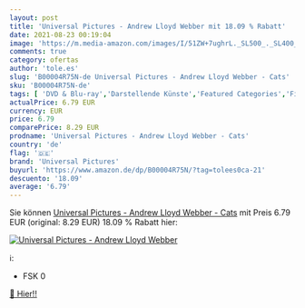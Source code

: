 ```yaml
---
layout: post
title: 'Universal Pictures - Andrew Lloyd Webber mit 18.09 % Rabatt'
date: 2021-08-23 00:19:04
image: 'https://m.media-amazon.com/images/I/51ZW+7ughrL._SL500_._SL400_.jpg'
comments: true
category: ofertas
author: 'tole.es'
slug: 'B00004R75N-de Universal Pictures - Andrew Lloyd Webber - Cats'
sku: 'B00004R75N-de'
tags: [ 'DVD & Blu-ray','Darstellende Künste','Featured Categories','Filme','universal pictures', ]
actualPrice: 6.79 EUR
currency: EUR
price: 6.79
comparePrice: 8.29 EUR
prodname: 'Universal Pictures - Andrew Lloyd Webber - Cats'
country: 'de'
flag: '🇩🇪'
brand: 'Universal Pictures'
buyurl: 'https://www.amazon.de/dp/B00004R75N/?tag=tolees0ca-21'
descuento: '18.09'
average: '6.79'
---
```


Sie können [Universal Pictures - Andrew Lloyd Webber - Cats](https://www.amazon.de/dp/B00004R75N/?tag=tolees0ca-21) mit Preis 6.79 EUR (original: 8.29 EUR) 18.09 % Rabatt hier:

[![Universal Pictures - Andrew Lloyd Webber](https://m.media-amazon.com/images/I/51ZW+7ughrL._SL500_._SL400_.jpg)](https://www.amazon.de/dp/B00004R75N/?tag=tolees0ca-21)

ℹ️:

- FSK 0

[🛒 Hier!!](https://www.amazon.de/dp/B00004R75N/?tag=tolees0ca-21)
